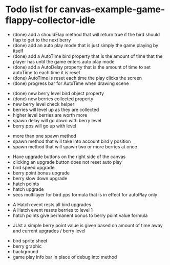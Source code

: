 # Todo list for canvas-example-game-flappy-collector-idle

* (done) add a shouldFlap method that will return true if the bird should flap to get to the next berry
* (done) add an auto play mode that is just simply the game playing by itself
* (done) add a AutoTime bird property that is the amount of time that the player has until the game enters auto play mode
* (done) add a AutoDelay property that is the amount of time to set autoTime to each time it is reset
* (done) AutoTime is reset each time the play clicks the screen
* (done) progress bar for AutoTime when drawing scene

<!-- BERRY LEVEL-->
* (done) new berry level bird object property
* (done) new berries collected property
* new berry level check helper
* berries will level up as they are collected
* higher level berries are worth more
* spawn delay will go down with berry level
* berry pps will go up with level

<!-- BERRY SPAWN -->
* more than one spawn method
* spawn method that will take into account bird y position
* spawn method that will spawn two or more berries at once

<!-- UPGRADES -->
* Have upgrade buttons on the right side of the canvas
* clicking an upgrade button does not reset auto play
* bird speed upgrade
* berry point bonus upgrade
* berry slow down upgrade
* hatch points
* hatch upgrade
* secs multilayer for bird pps formula that is in effect for autoPlay only

<!-- HATCH POINTS and HATCHING -->
* A Hatch event rests all bird upgrades
* A Hatch event resets berries to level 1
* hatch points give permanent bonus to berry point value formula

<!-- AWAY PRODUCTION-->
* JUst a simple berry point value is given based on amount of time away and current upgrades / berry level

<!-- graphics -->
* bird sprite sheet
* berry graphic
* background
* game play info bar in place of debug into method
